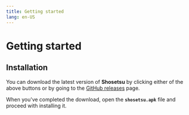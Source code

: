 ```yaml
---
title: Getting started
lang: en-US
---
```


# Getting started

## Installation

You can download the latest version of **Shosetsu** by clicking either of the above buttons or by going to the [GitHub releases](https://github.com/shosetsuorg/shosetsu/releases/latest) page.

When you've completed the download, open the **`shosetsu.apk`** file and proceed with installing it.
